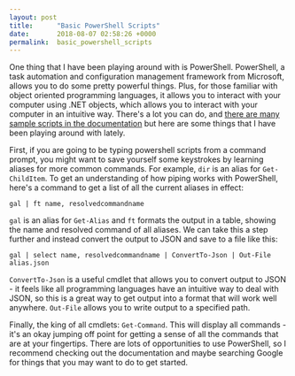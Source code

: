 ```yaml
---
layout: post
title:      "Basic PowerShell Scripts"
date:       2018-08-07 02:58:26 +0000
permalink:  basic_powershell_scripts
---
```



One thing that I have been playing around with is PowerShell. PowerShell, a task automation and configuration management framework from Microsoft, allows you to do some pretty powerful things. Plus, for those familiar with object oriented programming languages, it allows you to interact with your computer using .NET objects, which allows you to interact with your computer in an intuitive way. There's a lot you can do, and [there are many sample scripts in the documentation](https://docs.microsoft.com/en-us/powershell/scripting/getting-started/fundamental/using-windows-powershell-for-administration?view=powershell-6) but here are some things that I have been playing around with lately.

First, if you are going to be typing powershell scripts from a command prompt, you might want to save yourself some keystrokes by learning aliases for more common commands. For example, `dir` is an alias for `Get-ChildItem`. To get an understanding of how piping works with PowerShell, here's a command to get a list of all the current aliases in effect:

`gal | ft name, resolvedcommandname`

`gal` is an alias for `Get-Alias` and `ft` formats the output in a table, showing the name and resolved command of all aliases. We can take this a step further and instead convert the output to JSON and save to a file like this:

`gal | select name, resolvedcommandname | ConvertTo-Json | Out-File alias.json`

`ConvertTo-Json` is a useful cmdlet that allows you to convert output to JSON - it feels like all programming languages have an intuitive way to deal with JSON, so this is a great way to get output into a format that will work well anywhere. `Out-File` allows you to write output to a specified path. 

Finally, the king of all cmdlets: `Get-Command`. This will display all commands - it's an okay jumping off point for getting a sense of all the commands that are at your fingertips. There are lots of opportunities to use PowerShell, so I recommend checking out the documentation and maybe searching Google for things that you may want to do to get started.
